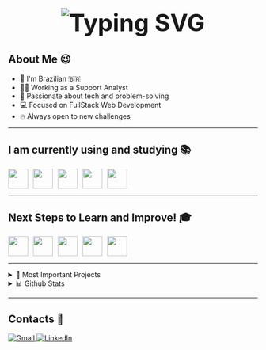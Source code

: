 <!-- Cabeçalho animado com destaque para "Welcome to my GitHub!" -->
<h1 align="center" style="font-size: 48px;">
  <img src="https://readme-typing-svg.herokuapp.com?color=00F7FF&center=true&vCenter=true&lines=Welcome+to+my+GitHub!" alt="Typing SVG" />
</h1>

## About Me 😉
- 🎯 I'm Brazilian 🇧🇷  
- 👨‍💻 Working as a Support Analyst  
- 🧠 Passionate about tech and problem-solving  
- 💻 Focused on FullStack Web Development  
- 🔥 Always open to new challenges

---

## I am currently using and studying 📚

<div style="display: flex; gap: 10px;">
  <img src="https://cdn.jsdelivr.net/gh/devicons/devicon/icons/javascript/javascript-original.svg" width="40"/>
  <img src="https://cdn.jsdelivr.net/gh/devicons/devicon/icons/java/java-original.svg" width="40"/>
  <img src="https://cdn.jsdelivr.net/gh/devicons/devicon/icons/nextjs/nextjs-original.svg" width="40"/>
  <img src="https://cdn.jsdelivr.net/gh/devicons/devicon/icons/python/python-original.svg" width="40"/>
  <img src="https://cdn.jsdelivr.net/gh/devicons/devicon/icons/mysql/mysql-original.svg" width="40"/>
</div>

---

## Next Steps to Learn and Improve! 🎓

<div style="display: flex; gap: 10px;">
  <img src="https://cdn.jsdelivr.net/gh/devicons/devicon/icons/amazonwebservices/amazonwebservices-original.svg" width="40"/>
  <img src="https://cdn.jsdelivr.net/gh/devicons/devicon/icons/kubernetes/kubernetes-plain.svg" width="40"/>
  <img src="https://cdn.jsdelivr.net/gh/devicons/devicon/icons/postgresql/postgresql-original.svg" width="40"/>
  <img src="https://cdn.jsdelivr.net/gh/devicons/devicon/icons/redis/redis-original.svg" width="40"/>
  <img src="https://cdn.jsdelivr.net/gh/devicons/devicon/icons/java/java-original.svg" width="40"/>
</div>

---

<details>
  <summary>📘 Most Important Projects</summary>
  <ul>
    <li><a href="https://github.com/amado13/jogo">Jogo</a></li>
    <li><a href="https://github.com/amado13/portifolio">Portfólio</a></li>
  </ul>
</details>

<details>
  <summary>📊 Github Stats</summary>
  <p>(Estatísticas em breve...)</p>
</details>

---

## Contacts 📱

<p align="left">
  <a href="mailto:lramado13@gmail.com">
    <img src="https://img.shields.io/badge/Gmail-D14836?style=for-the-badge&logo=gmail&logoColor=white" alt="Gmail">
  </a>
  <a href="https://www.linkedin.com/in/lucas-ronzella-amado/" target="_blank">
    <img src="https://img.shields.io/badge/LinkedIn-0A66C2?style=for-the-badge&logo=linkedin&logoColor=white" alt="LinkedIn">
  </a>
</p>
